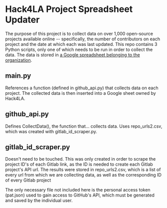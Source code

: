 # Hack4LA Project Spreadsheet Updater
The purpose of this project is to collect data on over 1,000 open-source projects available online -- specifically, the number of contributors on each project and the date at which each was last updated. This repo contains 3 Python scripts, only one of which needs to be run in order to collect the data. The data is stored in [a Google spreadsheet belonging to the organization](https://docs.google.com/spreadsheets/d/1LFResU_pcP5IMwz92dmPQRoKJ4lNa3tvr-_COJiE_hc/edit#gid=0).

## main.py
References a function (defined in github_api.py) that collects data on each project. The collected data is then inserted into a Google sheet owned by Hack4LA.  

## github_api.py
Defines CollectData(), the function that... collects data. Uses repo_urls2.csv, which was created with gitlab_id_scraper.py.  

## gitlab_id_scraper.py
Doesn't need to be touched. This was only created in order to scrape the project ID's of each Gitlab link, as the ID is needed to create each Gitlab project's API url. The results were stored in repo_urls2.csv, which is a list of every url from which we are collecting data, as well as the corresponding ID of every Gitlab project

The only necessary file not included here is the personal access token (pat.json) used to gain access to GitHub's API, which must be generated and saved by the individual user.
